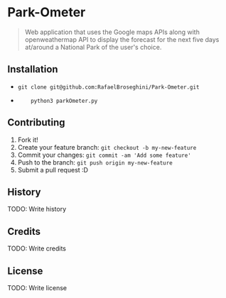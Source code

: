 # Park-Ometer

>Web application that uses the Google maps APIs along with openweathermap API to
display the forecast for the next five days at/around a National Park of the user's choice.

## Installation

* `git clone git@github.com:RafaelBroseghini/Park-Ometer.git`
* ```python3
      python3 parkOmeter.py
  ```

## Contributing

1. Fork it!
2. Create your feature branch: `git checkout -b my-new-feature`
3. Commit your changes: `git commit -am 'Add some feature'`
4. Push to the branch: `git push origin my-new-feature`
5. Submit a pull request :D

## History

TODO: Write history

## Credits

TODO: Write credits

## License

TODO: Write license
